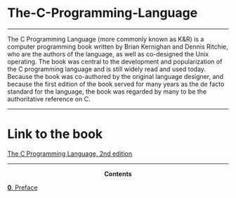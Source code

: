 # The-C-Programming-Language
***
The C Programming Language (more commonly known as K&amp;R) is a computer programming book written by Brian Kernighan and Dennis Ritchie,  who are the authors of the language, as well as co-designed the Unix operating. The book was central to the development and popularization of the C programming language and is still widely read and used today. Because the book was co-authored by the original language designer, and because the first edition of the book served for many years as the de facto standard for the language, the book was regarded by many to be the authoritative reference on C.
***
# Link to the book
[The C Programming Language, 2nd edition](https://www.amazon.com/Programming-Language-2nd-Brian-Kernighan/dp/0131103628)
***
<p align="center">
    <b>Contents</b><br>
</p>
<p>
    <a href="#"><b>0</b>. Preface</a>
</p>
